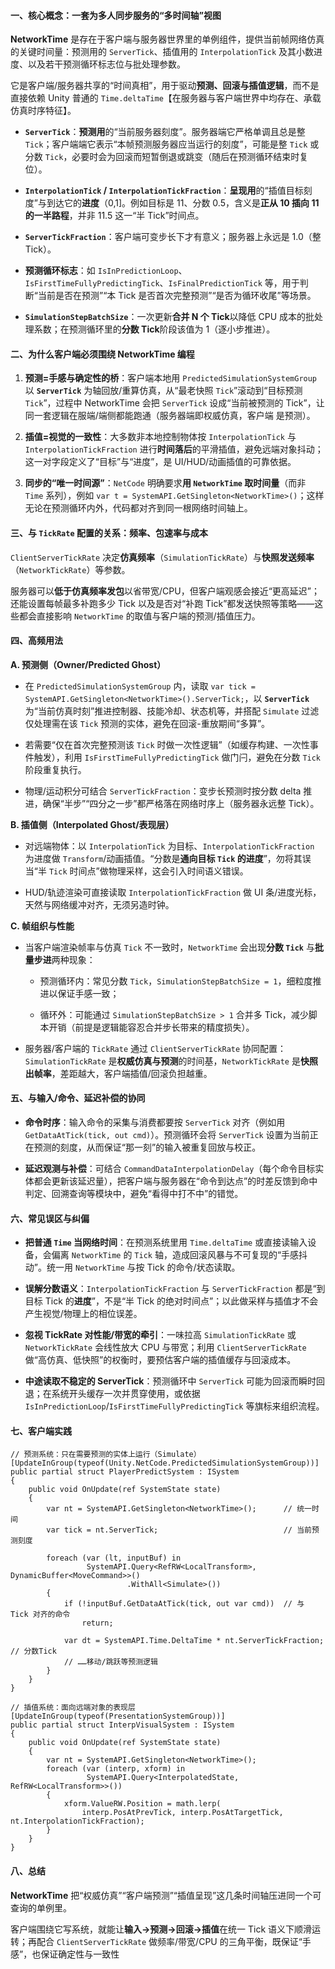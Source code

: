 #### 一、核心概念：一套为多人同步服务的“多时间轴”视图

**NetworkTime** 是存在于客户端与服务器世界里的单例组件，提供当前帧网络仿真的关键时间量：预测用的 `ServerTick`、插值用的 `InterpolationTick` 及其小数进度、以及若干预测循环标志位与批处理参数。

它是客户端/服务器共享的“时间真相”，用于驱动**预测、回滚与插值逻辑**，而不是直接依赖 Unity 普通的 `Time.deltaTime`【在服务器与客户端世界中均存在、承载仿真时序特征】。

- **`ServerTick`**：**预测用**的“当前服务器刻度”。服务器端它严格单调且总是整 `Tick`；客户端端它表示“本帧预测服务器应当运行的刻度”，可能是整 `Tick` 或分数 `Tick`，必要时会为回滚而短暂倒退或跳变（随后在预测循环结束时复位）。
    
- **`InterpolationTick` / `InterpolationTickFraction`**：**呈现用**的“插值目标刻度”与到达它的**进度**（0,1]。例如目标是 11、分数 0.5，含义是**正从 10 插向 11 的一半路程**，并非 11.5 这一“半 Tick”时间点。
    
- **`ServerTickFraction`**：客户端可变步长下才有意义；服务器上永远是 1.0（整 Tick）。
    
- **预测循环标志**：如 `IsInPredictionLoop`、`IsFirstTimeFullyPredictingTick`、`IsFinalPredictionTick` 等，用于判断“当前是否在预测”“本 Tick 是否首次完整预测”“是否为循环收尾”等场景。
    
- **`SimulationStepBatchSize`**：一次更新**合并 N 个 Tick**以降低 CPU 成本的批处理系数；在预测循环里的**分数 Tick**阶段该值为 1（逐小步推进）。
    

#### 二、为什么客户端必须围绕 NetworkTime 编程

1. **预测=手感与确定性的桥**：客户端本地用 `PredictedSimulationSystemGroup` 以 **`ServerTick`** 为轴回放/重算仿真，从“最老快照 `Tick`”滚动到“目标预测 `Tick`”，过程中 NetworkTime 会把 `ServerTick` 设成“当前被预测的 Tick”，让同一套逻辑在服端/端侧都能跑通（服务器端即权威仿真，客户端 是预测）。
    
2. **插值=视觉的一致性**：大多数非本地控制物体按 `InterpolationTick` 与 `InterpolationTickFraction` 进行**时间落后**的平滑插值，避免远端对象抖动；这一对字段定义了“目标”与“进度”，是 UI/HUD/动画插值的可靠依据。
    
3. **同步的“唯一时间源”**：`NetCode` 明确要求**用 `NetworkTime` 取时间量**（而非 `Time` 系列），例如 `var t = SystemAPI.GetSingleton<NetworkTime>()`；这样无论在预测循环内外，代码都对齐到同一根网络时间轴上。
    

#### 三、与 `TickRate` 配置的关系：频率、包速率与成本

`ClientServerTickRate` 决定**仿真频率**（`SimulationTickRate`）与**快照发送频率**（`NetworkTickRate`）等参数。

服务器可以**低于仿真频率发包**以省带宽/CPU，但客户端观感会接近“更高延迟”；还能设置每帧最多补跑多少 Tick 以及是否对“补跑 Tick”都发送快照等策略——这些都会直接影响 `NetworkTime` 的取值与客户端的预测/插值压力。

#### 四、高频用法

**A. 预测侧（Owner/Predicted Ghost）**

- 在 `PredictedSimulationSystemGroup` 内，读取 `var tick = SystemAPI.GetSingleton<NetworkTime>().ServerTick;`，以 **`ServerTick`** 为“当前仿真时刻”推进控制器、技能冷却、状态机等，并搭配 `Simulate` 过滤仅处理需在该 `Tick` 预测的实体，避免在回滚-重放期间“多算”。
    
- 若需要“仅在首次完整预测该 `Tick` 时做一次性逻辑”（如缓存构建、一次性事件触发），利用 `IsFirstTimeFullyPredictingTick` 做门闩，避免在分数 `Tick` 阶段重复执行。
    
- 物理/运动积分可结合 `ServerTickFraction`：变步长预测时按分数 delta 推进，确保“半步”“四分之一步”都严格落在网络时序上（服务器永远整 Tick）。
    

**B. 插值侧（Interpolated Ghost/表现层）**

- 对远端物体：以 `InterpolationTick` 为目标、`InterpolationTickFraction` 为进度做 `Transform`/动画插值。“分数是**通向目标 `Tick` 的进度**”，勿将其误当“半 `Tick` 时间点”做物理采样，这会引入时间语义错误。
    
- HUD/轨迹渲染可直接读取 `InterpolationTickFraction` 做 UI 条/进度光标，天然与网络缓冲对齐，无须另造时钟。
    

**C. 帧组织与性能**

- 当客户端渲染帧率与仿真 `Tick` 不一致时，`NetworkTime` 会出现**分数 `Tick`** 与**批量步进**两种现象：
    - 预测循环内：常见分数 `Tick`，`SimulationStepBatchSize = 1`，细粒度推进以保证手感一致；
        
    - 循环外：可能通过 `SimulationStepBatchSize > 1` 合并多 Tick，减少脚本开销（前提是逻辑能容忍合并步长带来的精度损失）。
        
- 服务器/客户端的 `TickRate` 通过 `ClientServerTickRate` 协同配置：`SimulationTickRate` 是**权威仿真与预测**的时间基，`NetworkTickRate` 是**快照出帧率**，差距越大，客户端插值/回滚负担越重。
    

#### 五、与输入/命令、延迟补偿的协同

- **命令时序**：输入命令的采集与消费都要按 `ServerTick` 对齐（例如用 `GetDataAtTick(tick, out cmd)`）。预测循环会将 `ServerTick` 设置为当前正在预测的刻度，从而保证“那一刻”的输入被重复回放与校正。
    
- **延迟观测与补偿**：可结合 `CommandDataInterpolationDelay`（每个命令目标实体都会更新该延迟量），把客户端与服务器在“命令到达点”的时差反馈到命中判定、回溯查询等模块中，避免“看得中打不中”的错觉。
    

#### 六、常见误区与纠偏

- **把普通 `Time` 当网络时间**：在预测系统里用 `Time.deltaTime` 或直接读输入设备，会偏离 `NetworkTime` 的 `Tick` 轴，造成回滚风暴与不可复现的“手感抖动”。统一用 `NetworkTime` 与按 Tick 的命令/状态读取。
    
- **误解分数语义**：`InterpolationTickFraction` 与 `ServerTickFraction` 都是“到目标 Tick 的**进度**”，不是“半 Tick 的绝对时间点”；以此做采样与插值才不会产生视觉/物理上的相位误差。
    
- **忽视 TickRate 对性能/带宽的牵引**：一味拉高 `SimulationTickRate` 或 `NetworkTickRate` 会线性放大 CPU 与带宽；利用 `ClientServerTickRate` 做“高仿真、低快照”的权衡时，要预估客户端的插值缓存与回滚成本。
    
- **中途读取不稳定的 ServerTick**：预测循环中 `ServerTick` 可能为回滚而瞬时回退；在系统开头缓存一次并贯穿使用，或依据 `IsInPredictionLoop`/`IsFirstTimeFullyPredictingTick` 等旗标来组织流程。
    

#### 七、客户端实践
```
// 预测系统：只在需要预测的实体上运行（Simulate）
[UpdateInGroup(typeof(Unity.NetCode.PredictedSimulationSystemGroup))]
public partial struct PlayerPredictSystem : ISystem
{
    public void OnUpdate(ref SystemState state)
    {
        var nt = SystemAPI.GetSingleton<NetworkTime>();      // 统一时间
        var tick = nt.ServerTick;                            // 当前预测刻度

        foreach (var (lt, inputBuf) in
                 SystemAPI.Query<RefRW<LocalTransform>, DynamicBuffer<MoveCommand>>()
                          .WithAll<Simulate>())
        {
            if (!inputBuf.GetDataAtTick(tick, out var cmd))  // 与 Tick 对齐的命令
                return;

            var dt = SystemAPI.Time.DeltaTime * nt.ServerTickFraction; // 分数Tick
            // ……移动/跳跃等预测逻辑
        }
    }
}

// 插值系统：面向远端对象的表现层
[UpdateInGroup(typeof(PresentationSystemGroup))]
public partial struct InterpVisualSystem : ISystem
{
    public void OnUpdate(ref SystemState state)
    {
        var nt = SystemAPI.GetSingleton<NetworkTime>();
        foreach (var (interp, xform) in
                 SystemAPI.Query<InterpolatedState, RefRW<LocalTransform>>())
        {
            xform.ValueRW.Position = math.lerp(
                interp.PosAtPrevTick, interp.PosAtTargetTick, nt.InterpolationTickFraction);
        }
    }
}

```


#### 八、**总结**

**NetworkTime** 把“权威仿真”“客户端预测”“插值呈现”这几条时间轴压进同一个可查询的单例里。

客户端围绕它写系统，就能让**输入→预测→回滚→插值**在统一 Tick 语义下顺滑运转；再配合 `ClientServerTickRate` 做频率/带宽/CPU 的三角平衡，既保证“手感”，也保证确定性与一致性